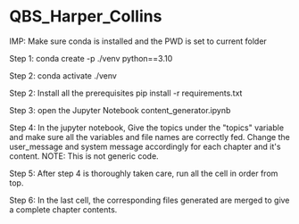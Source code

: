 # QBS_Harper_Collins

IMP: Make sure conda is installed and the PWD is set to current folder

Step 1: conda create -p ./venv python==3.10

Step 2: conda activate ./venv

Step 2: Install all the prerequisites
pip install -r requirements.txt

Step 3: open the Jupyter Notebook content_generator.ipynb

Step 4: In the jupyter notebook, Give the topics under the "topics" variable and make sure all the variables and file names are correctly fed. Change the user_message and system message accordingly for each chapter and it's content. 
NOTE: This is not generic code.  

Step 5: After step 4 is thoroughly taken care, run all the cell in order from top.

Step 6: In the last cell, the corresponding files generated are merged to give a complete chapter contents.




